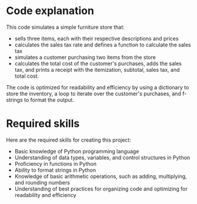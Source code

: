 # Code explanation

This code simulates a simple furniture store that:

- sells three items, each with their respective descriptions and prices
- calculates the sales tax rate and defines a function to calculate the sales tax
- simulates a customer purchasing two items from the store
- calculates the total cost of the customer's purchases, adds the sales tax, and prints a receipt with the itemization, subtotal, sales tax, and total cost. 

The code is optimized for readability and efficiency by using a dictionary to store the inventory, a loop to iterate over the customer's purchases, and f-strings to format the output.

# Required skills

Here are the required skills for creating this project:

- Basic knowledge of Python programming language
- Understanding of data types, variables, and control structures in Python
- Proficiency in functions in Python
- Ability to format strings in Python
- Knowledge of basic arithmetic operations, such as adding, multiplying, and rounding numbers
- Understanding of best practices for organizing code and optimizing for readability and efficiency

